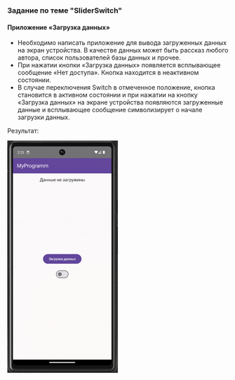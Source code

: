 ### Задание по теме "SliderSwitch"

#### Приложение «Загрузка данных»

- Необходимо написать приложение для вывода загруженных данных на экран устройства. В качестве данных может быть рассказ любого автора, список пользователей базы данных и прочее.
- При нажатии кнопки «Загрузка данных» появляется всплывающее сообщение «Нет доступа». Кнопка находится в неактивном состоянии.
- В случае переключения Switch в отмеченное положение, кнопка становится в активном состоянии и при нажатии на кнопку «Загрузка данных» на экране устройства появляются загруженные данные и всплывающее сообщение символизирует о начале загрузки данных.


Результат: 

<img src="https://github.com/Slayder12/DataLoading/blob/main/assets/1.gif" width="50%" alt="Описание GIF" />